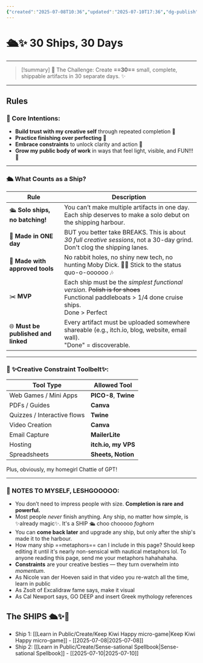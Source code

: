 ```yaml
---
{"created":"2025-07-08T10:36","updated":"2025-07-10T17:36","dg-publish":true,"noteIcon":"log","dg-path":"Create/30 Ships, 30 Days.md","permalink":"/create/30-ships-30-days/","dgPassFrontmatter":true}
---
```


# 🛳️✨ 30 Ships, 30 Days

---

> [!summary] 🧾 The Challenge:
>  Create **==30==** small, complete, shippable artifacts in 30 separate days. ✨

---

## Rules 
### 🧠 Core Intentions:

- **Build trust with my creative self** through repeated completion 🧩
- **Practice finishing over perfecting** 💅
- **Embrace constraints** to unlock clarity and action 🎯
- **Grow my public body of work** in ways that feel light, visible, and FUN!!! 🌈

---

### 🛳️ What Counts as a Ship?

| Rule                                | Description                                                                                                                                         |
| ----------------------------------- | --------------------------------------------------------------------------------------------------------------------------------------------------- |
| 🛳️ **Solo ships, no batching!**    | You can’t make multiple artifacts in one day. <br>Each ship deserves to make a solo debut on the shipping harbour.                                  |
| 📆 **Made in ONE day**              | BUT you better take BREAKS. This is about _30 full creative sessions_, not a 30-day grind. Don't clog the shipping lanes.                           |
| 🧩 **Made with approved tools**     | No rabbit holes, no shiny new tech, no hunting Moby Dick. 🙅‍♀️ Stick to the status quo-o-oooooo 🎶                                                 |
| ✂️ **MVP**                          | Each ship must be the _simplest functional version_. ~~Polish is for shoes~~ <br>Functional paddleboats > 1/4 done cruise ships. <br>Done > Perfect |
| 🌐 **Must be published and linked** | Every artifact must be uploaded somewhere shareable (e.g., itch.io, blog, website, email wall). <br>"Done" = discoverable.                          |

---

### 🧰 ✨Creative Constraint Toolbelt✨:

| Tool Type                   | Allowed Tool          |
| --------------------------- | --------------------- |
| Web Games / Mini Apps       | **PICO-8**, **Twine** |
| PDFs / Guides               | **Canva**             |
| Quizzes / Interactive flows | **Twine**             |
| Video Creation              | **Canva**             |
| Email Capture               | **MailerLite**        |
| Hosting                     | **itch.io, my VPS**   |
| Spreadsheets                | **Sheets, Notion**    |
Plus, obviously, my homegirl Chattie of GPT!

---

### 💭 NOTES TO MYSELF, LESHGOOOOO:

- You don’t need to impress people with size. **Completion is rare and powerful.**
- Most people _never_ finish anything. Any ship, no matter how simple, is ✨already magic✨. It's a SHIP 🛳️ choo chooooo *foghorn*
- You can **come back later** and upgrade any ship, but only after the ship's made it to the harbour. 
- How many ship ==metaphors== can I include in this page? Should keep editing it until it's nearly non-sensical with nautical metaphors lol. To anyone reading this page, send me your metaphors hahahahaha.
- **Constraints** are your creative besties — they turn overwhelm into _momentum_.
- As Nicole van der Hoeven said in that video you re-watch all the time, learn in public 
- As Zsolt of Excalidraw fame says, make it visual 
- As Cal Newport says, GO DEEP and insert Greek mythology references

## The SHIPS 🛳️✨💖

- Ship 1: [[Learn in Public/Create/Keep Kiwi Happy micro-game\|Keep Kiwi Happy micro-game]] - [[2025-07-08\|2025-07-08]]
- Ship 2: [[Learn in Public/Create/Sense-sational Spellbook\|Sense-sational Spellbook]] - [[2025-07-10\|2025-07-10]]
